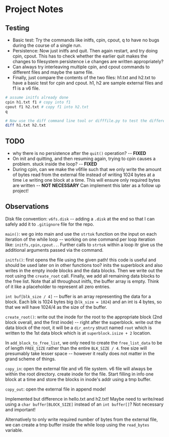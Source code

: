 # Project Notes

## Testing

- Basic test: Try the commands like initfs, cpin, cpout, q to have no bugs during the 
  course of a single run.
- Persistence: Now just initfs and quit. Then again restart, and try doing cpin, cpout. 
  This has to check whether the earlier quit makes the changes to filesystem
  persistence i.e changes are written appropriately? 
- Can always try interleaving multiple cpin, and cpout commands to different files 
  and maybe the same file. 
- Finally, just compare the contents of the two files: h1.txt and h2.txt to have a basic
  test for cpin and cpout. h1, h2 are sample external files and f1 is a v6 file.

```bash
# assume initfs already done
cpin h1.txt f1 # copy into f1
cpout f1 h2.txt # copy f1 into h2.txt
q

# Now use the diff command line tool or difffile.py to test the difference
diff h1.txt h2.txt
```


## TODO

- why there is no persistence after the `quit()` operation? -- **FIXED**
- On init and quitting, and then resuming again, trying to cpin causes a problem. 
  stuck inside the loop? -- **FIXED**
- During cpin, can we make the v6file such that we only write the amount of bytes read 
  from the external file instead of writing 1024 bytes at a time i.e writing one block
  at a time. This will ensure only required bytes are written -- **NOT NECESSARY**
  Can implement this later as a follow up project!



## Observations

Disk file convention: `v6fs.disk` -- adding a `.disk` at the end so that I can safely 
add it to `.gitignore` file for the repo.

`main()`: we go into main and use the `strtok` function on the input on each iteration of
the while loop -- working on one command per loop iteration like: `initfs,cpin,cpout..`.
Further calls to `strtok` within a loop itr give us the additional arguments passed via
the command.

`initfs()`: first opens the file using the given path! this code is useful and should be 
used later on in other functions too?
inits the superblock and also writes in the empty inode blocks and the data blocks.
Then we write out the root using the `create_root` call. Finally, we add all remaining
data blocks to the free list.
Note that all throughout initfs, the buffer array is empty. Think
of it like a placeholder to represent all zero entries.

`int buf[blk_size / 4]` -- buffer is an array representing the data for a block.
Each blk is 1024 bytes big (`blk_size = 1024`) and an int is 4 bytes, so that we will have
1024/4 as the size of the buffer.

`create_root()`: write out the inode for the root to the appropriate block (2nd block
overall, and the first inode) -- right after the superblock. write out the data block
of the root, it will be a `dir_entry` struct named `root` which is written to the 1st 
data block which is at `superblock.isize + 2` location.

In `add_block_to_free_list`, we only need to create the `free_list_data` to be of
length `FREE_SIZE` rather than the entire `BLK_SIZE / 4`. free size will presumably take
lesser space -- however it really does not matter in the grand scheme of things.

`copy_in`: open the external file and v6 file system. v6 file will always be within the 
root directory. create inode for the file. Start filling in info one block at a time
and store the blocks in inode's addr using a tmp buffer. 


`copy_out`: open the external file in append mode!

Implemented but difference in hello.txt and h2.txt!
Maybe need to write/read using a `char buffer[BLOCK_SIZE]` instead of an `int buffer[]`?
Not necessary and important!

Alternatively to only write required number of bytes from the external file, we can
create a tmp buffer inside the while loop using the `read_bytes` variable.



